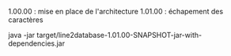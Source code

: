 1.00.00 : mise en place de l'architecture
1.01.00 : échapement des caractères

java -jar target/line2database-1.01.00-SNAPSHOT-jar-with-dependencies.jar